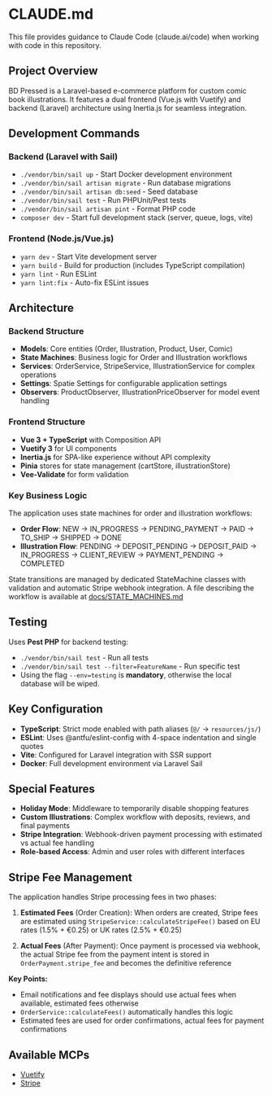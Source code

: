 # CLAUDE.md

This file provides guidance to Claude Code (claude.ai/code) when working with code in this repository.

## Project Overview

BD Pressed is a Laravel-based e-commerce platform for custom comic book illustrations. It features a dual frontend (Vue.js with Vuetify) and backend (Laravel) architecture using Inertia.js for seamless integration.

## Development Commands

### Backend (Laravel with Sail)
- `./vendor/bin/sail up` - Start Docker development environment
- `./vendor/bin/sail artisan migrate` - Run database migrations
- `./vendor/bin/sail artisan db:seed` - Seed database
- `./vendor/bin/sail test` - Run PHPUnit/Pest tests
- `./vendor/bin/sail artisan pint` - Format PHP code
- `composer dev` - Start full development stack (server, queue, logs, vite)

### Frontend (Node.js/Vue.js)
- `yarn dev` - Start Vite development server
- `yarn build` - Build for production (includes TypeScript compilation)
- `yarn lint` - Run ESLint
- `yarn lint:fix` - Auto-fix ESLint issues

## Architecture

### Backend Structure
- **Models**: Core entities (Order, Illustration, Product, User, Comic)
- **State Machines**: Business logic for Order and Illustration workflows
- **Services**: OrderService, StripeService, IllustrationService for complex operations
- **Settings**: Spatie Settings for configurable application settings
- **Observers**: ProductObserver, IllustrationPriceObserver for model event handling

### Frontend Structure
- **Vue 3 + TypeScript** with Composition API
- **Vuetify 3** for UI components
- **Inertia.js** for SPA-like experience without API complexity
- **Pinia** stores for state management (cartStore, illustrationStore)
- **Vee-Validate** for form validation

### Key Business Logic
The application uses state machines for order and illustration workflows:
- **Order Flow**: NEW → IN_PROGRESS → PENDING_PAYMENT → PAID → TO_SHIP → SHIPPED → DONE
- **Illustration Flow**: PENDING → DEPOSIT_PENDING → DEPOSIT_PAID → IN_PROGRESS → CLIENT_REVIEW → PAYMENT_PENDING → COMPLETED

State transitions are managed by dedicated StateMachine classes with validation and automatic Stripe webhook integration.
A file describing the workflow is available at [docs/STATE_MACHINES.md](./docs/STATE_MACHINES.md)

## Testing

Uses **Pest PHP** for backend testing:
- `./vendor/bin/sail test` - Run all tests
- `./vendor/bin/sail test --filter=FeatureName` - Run specific test
- Using the flag `--env=testing` is **mandatory**, otherwise the local database will be wiped.

## Key Configuration

- **TypeScript**: Strict mode enabled with path aliases (`@/` → `resources/js/`)
- **ESLint**: Uses @antfu/eslint-config with 4-space indentation and single quotes
- **Vite**: Configured for Laravel integration with SSR support
- **Docker**: Full development environment via Laravel Sail

## Special Features

- **Holiday Mode**: Middleware to temporarily disable shopping features
- **Custom Illustrations**: Complex workflow with deposits, reviews, and final payments
- **Stripe Integration**: Webhook-driven payment processing with estimated vs actual fee handling
- **Role-based Access**: Admin and user roles with different interfaces

## Stripe Fee Management

The application handles Stripe processing fees in two phases:

1. **Estimated Fees** (Order Creation): When orders are created, Stripe fees are estimated using `StripeService::calculateStripeFee()` based on EU rates (1.5% + €0.25) or UK rates (2.5% + €0.25)

2. **Actual Fees** (After Payment): Once payment is processed via webhook, the actual Stripe fee from the payment intent is stored in `OrderPayment.stripe_fee` and becomes the definitive reference

**Key Points:**
- Email notifications and fee displays should use actual fees when available, estimated fees otherwise
- `OrderService::calculateFees()` automatically handles this logic
- Estimated fees are used for order confirmations, actual fees for payment confirmations

## Available MCPs

- [Vuetify](https://github.com/vuetifyjs/mcp)
- [Stripe](https://mcp.stripe.com)
